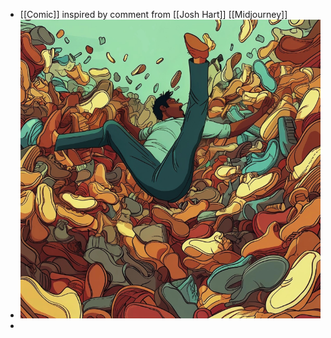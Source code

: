 - [[Comic]] inspired by comment from [[Josh Hart]] [[Midjourney]]
- ![image.png](../assets/image_1740572038253_0.png)
-